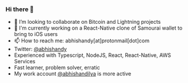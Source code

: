 ### Hi there 👋

- 👯 I’m looking to collaborate on Bitcoin and Lightning projects
- 👷 I'm currently working on a React-Native clone of Samourai wallet to bring to iOS users
- 📫 How to reach me: abhishandy[at]protonmail[dot]com
- Twitter: [@abhishandy](https://twitter.com/abhiShandy)
- Experienced with Typescript, NodeJS, React, React-Native, AWS Services
- Fast learner, problem solver, erratic
- My work account [@abhishandilya](https://github.com/abhishandilya) is more active
